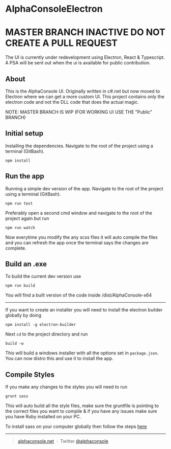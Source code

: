 # AlphaConsoleElectron


# MASTER BRANCH INACTIVE DO NOT CREATE A PULL REQUEST
The UI is currently under redevelopment using Electron, React & Typescript. A PSA will be sent out when the ui is available for public contribution. 


## About 

This is the AlphaConsole UI. Originally written in c#.net but now moved to Electron where we can get a more custom UI.
This project contains only the electron code and not the DLL code that does the actual magic.

NOTE: MASTER BRANCH IS WIP (FOR WORKING UI USE THE "Public" BRANCH)

## Initial setup

Installing the dependencies. Navigate to the root of the project using a terminal (GitBash).

```
npm install
```

## Run the app

Running a simple dev version of the app. Navigate to the root of the project using a terminal (GitBash).

```
npm run test
```

Preferably open a second cmd window and navigate to the root of the project again but run 

```
npm run watch
```

Now everytime you modify the any scss files it will auto compile the files and you can refresh the app once the terminal says the changes are complete.

## Build an .exe 

To build the current dev version use

```
npm run build
```

You will find a built version of the code inside /dist/AlphaConsole-x64

---

If you want to create an installer you will need to install the electron builder globally by doing

```
npm install -g electron-builder
```

Next ``cd`` to the project directory and run

```
build -w
```

This will build a windows installer with all the options set in `` package.json ``. You can now distro this and use it to install the app.


## Compile Styles

If you make any changes to the styles you will need to run 

```
grunt sass
```

This will auto build all the style files, make sure the gruntfile is pointing to the correct files you want to compile & if you have any issues make sure you have Ruby installed on your PC.

To install sass on your computer globally then follow the steps [here](https://sass-lang.com/install) 

---

> [alphaconsole.net](http://www.alphaconsole.net/) &nbsp;&middot;&nbsp;
> Twitter [@alphaconsole](https://twitter.com/alphaconsole)
